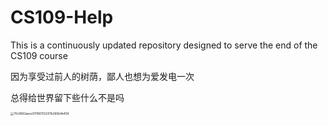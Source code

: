 # CS109-Help
This is a continuously updated repository designed to serve the end of the CS109 course

因为享受过前人的树荫，鄙人也想为爱发电一次

总得给世界留下些什么不是吗



<img src="/Users/zhuozhuo/Desktop/CS109-Help/src/70c9662aeec91786702207b260b4b458.png" alt="70c9662aeec91786702207b260b4b458" style="zoom:33%;" />
